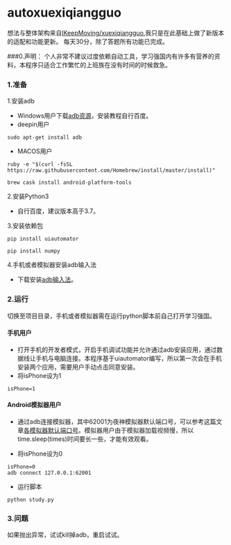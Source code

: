 # autoxuexiqiangguo
想法与整体架构来自[IKeepMoving/xuexiqiangguo](https://github.com/IKeepMoving/xuexiqiangguo),我只是在此基础上做了新版本的适配和功能更新。
每天30分，除了答题所有功能已完成。

###0.声明：
个人非常不建议过度依赖自动工具，学习强国内有许多有营养的资料，本程序只适合工作繁忙的上班族在没有时间的时候救急。

### 1.准备
1.安装adb
- Windows用户下载[adb资源](https://pan.baidu.com/s/16EpQvsGX19L9b6vZwRx7Aw)，安装教程自行百度。
- deepin用户
```
sudo apt-get install adb
```
- MACOS用户
```
ruby -e "$(curl -fsSL https://raw.githubusercontent.com/Homebrew/install/master/install)"
```
```
brew cask install android-platform-tools
```

2.安装Python3
- 自行百度，建议版本高于3.7。

3.安装依赖包
```
pip install uiautomator
```
```
pip install numpy
```
4.手机或者模拟器安装adb输入法
- 下载安装[adb输入法](https://github.com/senzhk/ADBKeyBoard/blob/master/ADBKeyboard.apk)。
### 2.运行
切换至项目目录，手机或者模拟器需在运行python脚本前自己打开学习强国。
#### 手机用户
- 打开手机的开发者模式，开启手机调试功能并允许通过adb安装应用，通过数据线让手机与电脑连接。本程序基于uiautomator编写，所以第一次会在手机安装两个应用，需要用户手动点击同意安装。
- 将isPhone设为1
```
isPhone=1
```
#### Android模拟器用户
- 通过adb连接模拟器，其中62001为夜神模拟器默认端口号，可以参考这篇文章[各模拟器默认端口号](https://www.cnblogs.com/HakunaMatata-/p/10609307.html)。模拟器用户由于模拟器加载视频慢，所以time.sleep(times)时间要长一些，才能有效观看。

- 将isPhone设为0
```
isPhone=0
adb connect 127.0.0.1:62001
```
- 运行脚本
```
python study.py
```

### 3.问题
如果抛出异常，试试kill掉adb，重启试试。

